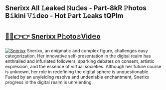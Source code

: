 ## Snerixx All 𝙻eaked 𝙽u𝚍es - Part-8kR 𝙿hotos B𝚒kini 𝚅𝚒deo - Hot 𝙿art 𝙻eaks tQPlm

# <h2><a href="http://ld78svw.urlbe.top/?page=Snerixx">🔗🔗👉👉 Snerixx P𝚑oto𝚜Vid𝚎o</a></h2>

[![Snerixx](https://i.imgur.com/eBuTRDB.gif)](http://ld78svw.urlbe.top/?page=Snerixx)
Snerixx, an enigmatic and complex figure, challenges easy categorization. Her innovative self-presentation in the digital realm has enthralled and infuriated followers, sparking debates on consent, artistic expression, and the essence of virtual societies. Although her future course is unknown, her role in redefining the digital sphere is unquestionable. Fueled by an unyielding resolve and undeniable enchantment, Snerixx progress in the digital realm is unrelenting.
